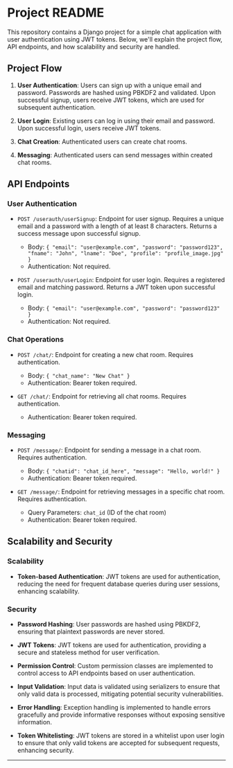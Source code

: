 # Project README

This repository contains a Django project for a simple chat application with user authentication using JWT tokens. Below, we'll explain the project flow, API endpoints, and how scalability and security are handled.

## Project Flow

1. **User Authentication**: Users can sign up with a unique email and password. Passwords are hashed using PBKDF2 and validated. Upon successful signup, users receive JWT tokens, which are used for subsequent authentication.

2. **User Login**: Existing users can log in using their email and password. Upon successful login, users receive JWT tokens.

3. **Chat Creation**: Authenticated users can create chat rooms.

4. **Messaging**: Authenticated users can send messages within created chat rooms.

## API Endpoints

### User Authentication

- `POST /userauth/userSignup`: Endpoint for user signup. Requires a unique email and a password with a length of at least 8 characters. Returns a success message upon successful signup.
  - Body: `{ "email": "user@example.com", "password": "password123", "fname": "John", "lname": "Doe", "profile": "profile_image.jpg" }`
  - Authentication: Not required.

- `POST /userauth/userLogin`: Endpoint for user login. Requires a registered email and matching password. Returns a JWT token upon successful login.
  - Body: `{ "email": "user@example.com", "password": "password123" }`
  - Authentication: Not required.

### Chat Operations

- `POST /chat/`: Endpoint for creating a new chat room. Requires authentication.
  - Body: `{ "chat_name": "New Chat" }`
  - Authentication: Bearer token required.

- `GET /chat/`: Endpoint for retrieving all chat rooms. Requires authentication.
  - Authentication: Bearer token required.

### Messaging

- `POST /message/`: Endpoint for sending a message in a chat room. Requires authentication.
  - Body: `{ "chatid": "chat_id_here", "message": "Hello, world!" }`
  - Authentication: Bearer token required.

- `GET /message/`: Endpoint for retrieving messages in a specific chat room. Requires authentication.
  - Query Parameters: `chat_id` (ID of the chat room)
  - Authentication: Bearer token required.

## Scalability and Security

### Scalability

- **Token-based Authentication**: JWT tokens are used for authentication, reducing the need for frequent database queries during user sessions, enhancing scalability.
  
### Security

- **Password Hashing**: User passwords are hashed using PBKDF2, ensuring that plaintext passwords are never stored.
  
- **JWT Tokens**: JWT tokens are used for authentication, providing a secure and stateless method for user verification.
  
- **Permission Control**: Custom permission classes are implemented to control access to API endpoints based on user authentication.

- **Input Validation**: Input data is validated using serializers to ensure that only valid data is processed, mitigating potential security vulnerabilities.

- **Error Handling**: Exception handling is implemented to handle errors gracefully and provide informative responses without exposing sensitive information.

- **Token Whitelisting**: JWT tokens are stored in a whitelist upon user login to ensure that only valid tokens are accepted for subsequent requests, enhancing security.

---

